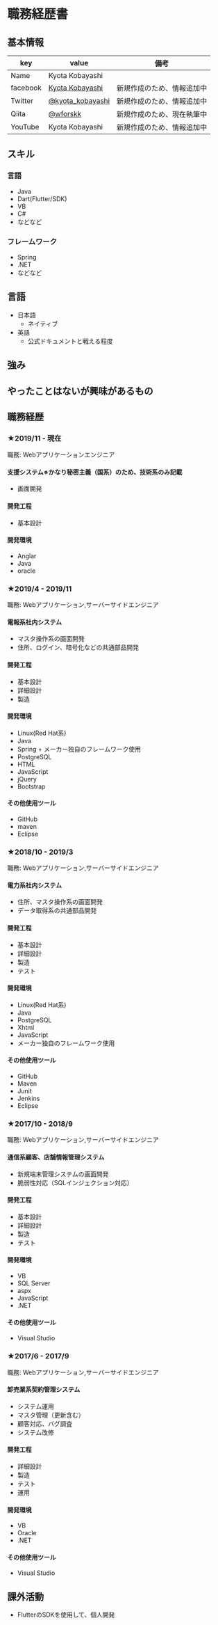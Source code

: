 # 職務経歴書

## 基本情報

|key|value|備考|
|---|-----|----------|
|Name|Kyota Kobayashi||
|facebook|[Kyota Kobayashi](https://www.facebook.com/kobayashi.kyota.98)|新規作成のため、情報追加中|
|Twitter|[@kyota_kobayashi](https://twitter.com/kyota_kobayashi)|新規作成のため、情報追加中|
|Qiita|[@wforskk](https://qiita.com/wforskk)|新規作成のため、現在執筆中|
|YouTube|Kyota Kobayashi|新規作成のため、情報追加中|

## スキル
### 言語
- Java
- Dart(Flutter/SDK)
- VB
- C#
- などなど

### フレームワーク
- Spring
- .NET
- などなど

## 言語

- 日本語
  - ネイティブ
- 英語
  - 公式ドキュメントと戦える程度

## 強み

## やったことはないが興味があるもの

## 職務経歴

### ★2019/11 - 現在

職務: Webアプリケーションエンジニア

#### 支援システム※かなり秘密主義（国系）のため、技術系のみ記載

- 画面開発

#### 開発工程

- 基本設計

#### 開発環境

- Anglar
- Java
- oracle

### ★2019/4 - 2019/11

職務: Webアプリケーション,サーバーサイドエンジニア

#### 電報系社内システム

- マスタ操作系の画面開発
- 住所、ログイン、暗号化などの共通部品開発

#### 開発工程

- 基本設計
- 詳細設計
- 製造

#### 開発環境

- Linux(Red Hat系)
- Java
- Spring + メーカー独自のフレームワーク使用
- PostgreSQL
- HTML
- JavaScript
- jQuery
- Bootstrap

#### その他使用ツール

- GitHub
- maven
- Eclipse

### ★2018/10 - 2019/3

職務: Webアプリケーション,サーバーサイドエンジニア

#### 電力系社内システム

- 住所、マスタ操作系の画面開発
- データ取得系の共通部品開発

#### 開発工程

- 基本設計
- 詳細設計
- 製造
- テスト

#### 開発環境

- Linux(Red Hat系)
- Java
- PostgreSQL
- Xhtml
- JavaScript
- メーカー独自のフレームワーク使用

#### その他使用ツール

- GitHub
- Maven
- Junit
- Jenkins
- Eclipse


### ★2017/10 - 2018/9

職務: Webアプリケーション,サーバーサイドエンジニア

#### 通信系顧客、店舗情報管理システム

- 新規端末管理システムの画面開発
- 脆弱性対応（SQLインジェクション対応）

#### 開発工程

- 基本設計
- 詳細設計
- 製造
- テスト

#### 開発環境

- VB
- SQL Server
- aspx
- JavaScript
- .NET

#### その他使用ツール

- Visual Studio


### ★2017/6 - 2017/9

職務: Webアプリケーション,サーバーサイドエンジニア

#### 卸売業系契約管理システム

- システム運用
- マスタ管理（更新含む）
- 顧客対応、バグ調査
- システム改修

#### 開発工程

- 詳細設計
- 製造
- テスト
- 運用

#### 開発環境

- VB
- Oracle
- .NET

#### その他使用ツール

- Visual Studio

## 課外活動
- FlutterのSDKを使用して、個人開発
